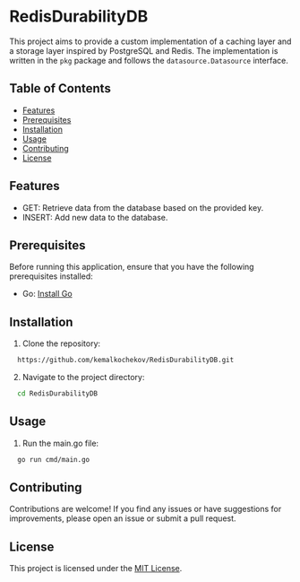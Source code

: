# RedisDurabilityDB

This project aims to provide a custom implementation of a caching layer and a storage layer inspired by PostgreSQL and Redis. The implementation is written in the `pkg` package and follows the `datasource.Datasource` interface.

## Table of Contents
- [Features](#features)
- [Prerequisites](#prerequisites)
- [Installation](#installation)
- [Usage](#usage)
- [Contributing](#contributing)
- [License](#license)

## Features

- GET: Retrieve data from the database based on the provided key.
- INSERT: Add new data to the database.

## Prerequisites

Before running this application, ensure that you have the following prerequisites installed:

- Go: [Install Go](https://go.dev/doc/install/)

## Installation

1. Clone the repository:
  ```bash
    https://github.com/kemalkochekov/RedisDurabilityDB.git
  ```

2. Navigate to the project directory:
  ```bash
    cd RedisDurabilityDB
  ```

## Usage
1. Run the main.go file:
  ```bash
    go run cmd/main.go
  ```

## Contributing

Contributions are welcome! If you find any issues or have suggestions for improvements, please open an issue or submit a pull request.

## License

This project is licensed under the [MIT License](LICENSE).
